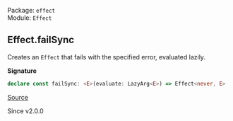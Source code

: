 Package: `effect`<br />
Module: `Effect`<br />

## Effect.failSync

Creates an `Effect` that fails with the specified error, evaluated lazily.

**Signature**

```ts
declare const failSync: <E>(evaluate: LazyArg<E>) => Effect<never, E>
```

[Source](https://github.com/Effect-TS/effect/tree/main/packages/effect/src/Effect.ts#L2572)

Since v2.0.0